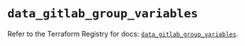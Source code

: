 # `data_gitlab_group_variables`

Refer to the Terraform Registry for docs: [`data_gitlab_group_variables`](https://registry.terraform.io/providers/gitlabhq/gitlab/16.8.1/docs/data-sources/group_variables).
